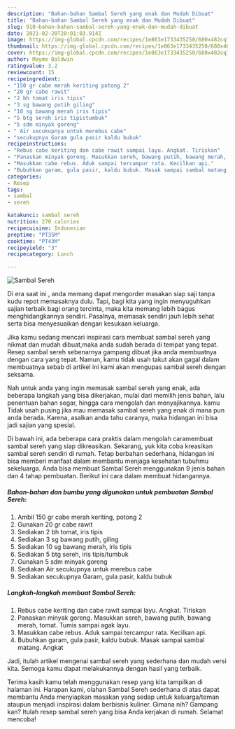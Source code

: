 ```yaml
---
description: "Bahan-bahan Sambal Sereh yang enak dan Mudah Dibuat"
title: "Bahan-bahan Sambal Sereh yang enak dan Mudah Dibuat"
slug: 910-bahan-bahan-sambal-sereh-yang-enak-dan-mudah-dibuat
date: 2021-02-20T20:01:03.914Z
image: https://img-global.cpcdn.com/recipes/1e863e1733435250/680x482cq70/sambal-sereh-foto-resep-utama.jpg
thumbnail: https://img-global.cpcdn.com/recipes/1e863e1733435250/680x482cq70/sambal-sereh-foto-resep-utama.jpg
cover: https://img-global.cpcdn.com/recipes/1e863e1733435250/680x482cq70/sambal-sereh-foto-resep-utama.jpg
author: Mayme Baldwin
ratingvalue: 3.2
reviewcount: 15
recipeingredient:
- "150 gr cabe merah keriting potong 2"
- "20 gr cabe rawit"
- "2 bh tomat iris tipis"
- "3 sg bawang putih giling"
- "10 sg bawang merah iris tipis"
- "5 btg sereh iris tipistumbuk"
- "5 sdm minyak goreng"
- " Air secukupnya untuk merebus cabe"
- "secukupnya Garam gula pasir kaldu bubuk"
recipeinstructions:
- "Rebus cabe keriting dan cabe rawit sampai layu. Angkat. Tiriskan"
- "Panaskan minyak goreng. Masukkan sereh, bawang putih, bawang merah, tomat. Tumis sampai agak layu."
- "Masukkan cabe rebus. Aduk sampai tercampur rata. Kecilkan api."
- "Bubuhkan garam, gula pasir, kaldu bubuk. Masak sampai sambal matang. Angkat"
categories:
- Resep
tags:
- sambal
- sereh

katakunci: sambal sereh 
nutrition: 270 calories
recipecuisine: Indonesian
preptime: "PT35M"
cooktime: "PT43M"
recipeyield: "3"
recipecategory: Lunch

---
```



![Sambal Sereh](https://img-global.cpcdn.com/recipes/1e863e1733435250/680x482cq70/sambal-sereh-foto-resep-utama.jpg)

Di era  saat ini , anda memang dapat mengorder masakan siap saji tanpa kudu repot memasaknya dulu. Tapi, bagi kita yang ingin menyuguhkan sajian terbaik bagi orang tercinta, maka kita memang lebih bagus menghidangkannya sendiri. Pasalnya, memasak sendiri jauh lebih sehat serta bisa menyesuaikan dengan kesukaan keluarga.

Jika kamu sedang mencari inspirasi cara membuat sambal sereh yang nikmat dan mudah dibuat,maka anda sudah berada di tempat yang tepat. Resep sambal sereh  sebenarnya gampang dibuat jika anda membuatnya dengan cara yang tepat. Namun, kamu tidak usah takut akan gagal dalam membuatnya 
sebab di artikel ini kami akan mengupas sambal sereh dengan seksama.  



Nah untuk anda yang ingin memasak sambal sereh yang enak, ada beberapa langkah yang bisa dikerjakan, mulai dari memilih jenis bahan, lalu penentuan bahan segar, hingga cara mengolah dan menyajikannya. kamu Tidak usah pusing jika mau memasak sambal sereh yang enak di mana pun anda berada. Karena, asalkan anda  tahu caranya, maka hidangan ini bisa jadi sajian yang spesial.

Di bawah ini, ada beberapa cara praktis  dalam mengolah caramembuat sambal sereh yang siap dikreasikan. Sekarang, yuk kita coba kreasikan sambal sereh sendiri di rumah. Tetap berbahan sederhana, hidangan ini bisa memberi manfaat dalam membantu menjaga kesehatan tubuhmu sekeluarga. Anda bisa membuat Sambal Sereh menggunakan 9 jenis bahan dan 4 tahap pembuatan. Berikut ini cara dalam membuat hidangannya.

<!--inarticleads1-->

##### Bahan-bahan dan bumbu yang digunakan untuk pembuatan Sambal Sereh:

1. Ambil 150 gr cabe merah keriting, potong 2
1. Gunakan 20 gr cabe rawit
1. Sediakan 2 bh tomat, iris tipis
1. Sediakan 3 sg bawang putih, giling
1. Sediakan 10 sg bawang merah, iris tipis
1. Sediakan 5 btg sereh, iris tipis/tumbuk
1. Gunakan 5 sdm minyak goreng
1. Sediakan  Air secukupnya untuk merebus cabe
1. Sediakan secukupnya Garam, gula pasir, kaldu bubuk




<!--inarticleads2-->

##### Langkah-langkah membuat Sambal Sereh:

1. Rebus cabe keriting dan cabe rawit sampai layu. Angkat. Tiriskan
1. Panaskan minyak goreng. Masukkan sereh, bawang putih, bawang merah, tomat. Tumis sampai agak layu.
1. Masukkan cabe rebus. Aduk sampai tercampur rata. Kecilkan api.
1. Bubuhkan garam, gula pasir, kaldu bubuk. Masak sampai sambal matang. Angkat




Jadi, itulah artikel mengenai  sambal sereh  yang sederhana dan mudah versi kita. Semoga kamu dapat melakukannya dengan hasil yang terbaik. 

Terima kasih kamu telah menggunakan resep yang kita tampilkan di halaman ini. Harapan kami, olahan  Sambal Sereh sederhana di atas dapat membantu Anda menyiapkan masakan yang sedap untuk keluarga/teman ataupun menjadi inspirasi dalam berbisnis kuliner. Gimana nih? Gampang kan? Itulah resep sambal sereh yang bisa Anda kerjakan di rumah. Selamat mencoba!

